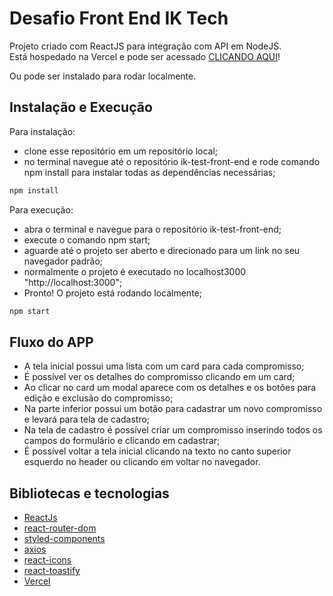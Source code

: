 # Desafio Front End IK Tech

Projeto criado com ReactJS para integração com API em NodeJS. <br>
Está hospedado na Vercel e pode ser acessado [CLICANDO AQUI](https://desafio-iktech.vercel.app/)! 

 Ou pode ser instalado para rodar localmente.
  
 ## Instalação e Execução
 
 Para instalação: 
  - clone esse repositório em um repositório local;
  - no terminal navegue até o repositório ik-test-front-end e rode comando npm install para instalar todas as dependências necessárias;
```bash
npm install
```

Para execução:

   - abra o terminal e navegue para o repositório ik-test-front-end;
   - execute o comando npm start;
   - aguarde até o projeto ser aberto e direcionado para um link no seu navegador padrão; 
   - normalmente o projeto é executado no localhost3000 "http://localhost:3000";
   - Pronto! O projeto está rodando localmente;
```bash
npm start
``` 

## Fluxo do APP

   - A tela inicial possui uma lista com um card para cada compromisso;
   - É possível ver os detalhes do compromisso clicando em um card; 
   - Ao clicar no card um modal aparece com os detalhes e os botões para edição e exclusão do compromisso;
   - Na parte inferior possui um botão para cadastrar um novo compromisso e levará para tela de cadastro; 
   - Na tela de cadastro é possível criar um compromisso inserindo todos os campos do formulário e clicando em cadastrar;
   - É possível voltar a tela inicial clicando na texto no canto superior esquerdo no header ou clicando em voltar no navegador.
   
## Bibliotecas e tecnologias

  - [ReactJs](https://reactjs.org/)
  - [react-router-dom](https://v5.reactrouter.com/web/guides/quick-start)
  - [styled-components](https://styled-components.com/)
  - [axios](https://axios-http.com/ptbr/docs/intro)
  - [react-icons](https://react-icons.github.io/react-icons/)
  - [react-toastify](https://fkhadra.github.io/react-toastify/introduction)
  - [Vercel](https://vercel.com/)
